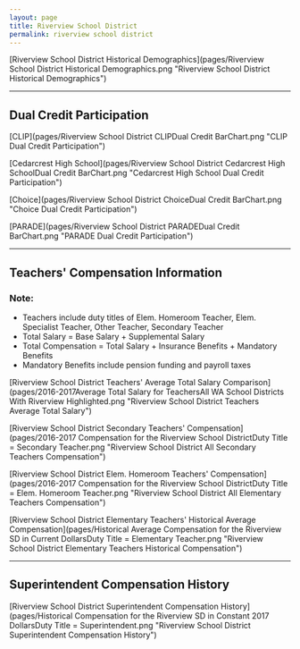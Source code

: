 ```yaml
---
layout: page
title: Riverview School District
permalink: riverview school district
---
```



[Riverview School District Historical Demographics](pages/Riverview School District Historical Demographics.png "Riverview School District Historical Demographics")

___

## Dual Credit Participation

[CLIP](pages/Riverview School District CLIPDual Credit BarChart.png "CLIP Dual Credit Participation")

[Cedarcrest High School](pages/Riverview School District Cedarcrest High SchoolDual Credit BarChart.png "Cedarcrest High School Dual Credit Participation")

[Choice](pages/Riverview School District ChoiceDual Credit BarChart.png "Choice Dual Credit Participation")

[PARADE](pages/Riverview School District PARADEDual Credit BarChart.png "PARADE Dual Credit Participation")


___

## Teachers' Compensation Information
### Note:
- Teachers include duty titles of Elem. Homeroom Teacher, Elem. Specialist Teacher, Other Teacher, Secondary Teacher
- Total Salary = Base Salary + Supplemental Salary
- Total Compensation = Total Salary + Insurance Benefits + Mandatory Benefits
- Mandatory Benefits include pension funding and payroll taxes

[Riverview School District Teachers' Average Total Salary Comparison](pages/2016-2017Average Total Salary for TeachersAll WA School Districts With Riverview Highlighted.png "Riverview School District Teachers Average Total Salary")

[Riverview School District Secondary Teachers' Compensation](pages/2016-2017 Compensation for the Riverview School DistrictDuty Title = Secondary Teacher.png "Riverview School District All Secondary Teachers Compensation")

[Riverview School District Elem. Homeroom Teachers' Compensation](pages/2016-2017 Compensation for the Riverview School DistrictDuty Title = Elem. Homeroom Teacher.png "Riverview School District All Elementary Teachers Compensation")

[Riverview School District Elementary Teachers' Historical Average Compensation](pages/Historical Average Compensation for the Riverview SD in Current DollarsDuty Title = Elementary Teacher.png "Riverview School District Elementary Teachers Historical Compensation")


___

## Superintendent Compensation History

[Riverview School District Superintendent Compensation History](pages/Historical Compensation for the Riverview SD in Constant 2017 DollarsDuty Title = Superintendent.png "Riverview School District Superintendent Compensation History")

